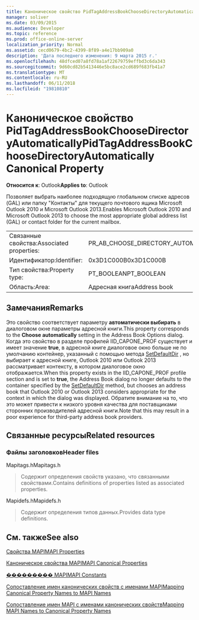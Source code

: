 ```yaml
---
title: Каноническое свойство PidTagAddressBookChooseDirectoryAutomatically
manager: soliver
ms.date: 03/09/2015
ms.audience: Developer
ms.topic: reference
ms.prod: office-online-server
localization_priority: Normal
ms.assetid: cecd0679-4bc2-4399-8f89-a4e17bb909a0
description: 'Дата последнего изменения: 9 марта 2015 г.'
ms.openlocfilehash: 48dfced07a8fd78a1af22679759effbd3c6da343
ms.sourcegitcommit: 9d60cd82b5413446e5bc8ace2cd689f683fb41a7
ms.translationtype: MT
ms.contentlocale: ru-RU
ms.lasthandoff: 06/11/2018
ms.locfileid: "19810810"
---
```

# <a name="pidtagaddressbookchoosedirectoryautomatically-canonical-property"></a><span data-ttu-id="5642a-103">Каноническое свойство PidTagAddressBookChooseDirectoryAutomatically</span><span class="sxs-lookup"><span data-stu-id="5642a-103">PidTagAddressBookChooseDirectoryAutomatically Canonical Property</span></span>

  
  
<span data-ttu-id="5642a-104">**Относится к**: Outlook</span><span class="sxs-lookup"><span data-stu-id="5642a-104">**Applies to**: Outlook</span></span> 
  
<span data-ttu-id="5642a-105">Позволяет выбрать наиболее подходящую глобальном списке адресов (GAL) или папку "Контакты" для текущего почтового ящика Microsoft Outlook 2010 и Microsoft Outlook 2013.</span><span class="sxs-lookup"><span data-stu-id="5642a-105">Enables Microsoft Outlook 2010 and Microsoft Outlook 2013 to choose the most appropriate global address list (GAL) or contact folder for the current mailbox.</span></span>
  
|||
|:-----|:-----|
|<span data-ttu-id="5642a-106">Связанные свойства:</span><span class="sxs-lookup"><span data-stu-id="5642a-106">Associated properties:</span></span>  <br/> |<span data-ttu-id="5642a-107">PR_AB_CHOOSE_DIRECTORY_AUTOMATICALLY</span><span class="sxs-lookup"><span data-stu-id="5642a-107">PR_AB_CHOOSE_DIRECTORY_AUTOMATICALLY</span></span>  <br/> |
|<span data-ttu-id="5642a-108">Идентификатор:</span><span class="sxs-lookup"><span data-stu-id="5642a-108">Identifier:</span></span>  <br/> |<span data-ttu-id="5642a-109">0x3D1C000B</span><span class="sxs-lookup"><span data-stu-id="5642a-109">0x3D1C000B</span></span>  <br/> |
|<span data-ttu-id="5642a-110">Тип свойства:</span><span class="sxs-lookup"><span data-stu-id="5642a-110">Property type:</span></span>  <br/> |<span data-ttu-id="5642a-111">PT_BOOLEAN</span><span class="sxs-lookup"><span data-stu-id="5642a-111">PT_BOOLEAN</span></span>  <br/> |
|<span data-ttu-id="5642a-112">Область:</span><span class="sxs-lookup"><span data-stu-id="5642a-112">Area:</span></span>  <br/> |<span data-ttu-id="5642a-113">Адресная книга</span><span class="sxs-lookup"><span data-stu-id="5642a-113">Address book</span></span>  <br/> |
   
## <a name="remarks"></a><span data-ttu-id="5642a-114">Замечания</span><span class="sxs-lookup"><span data-stu-id="5642a-114">Remarks</span></span>

<span data-ttu-id="5642a-115">Это свойство соответствует параметру **автоматически выбирать** в диалоговом окне параметры адресной книги.</span><span class="sxs-lookup"><span data-stu-id="5642a-115">This property corresponds to the **Choose automatically** setting in the Address Book Options dialog.</span></span> <span data-ttu-id="5642a-116">Когда это свойство в разделе профилей IID_CAPONE_PROF существует и имеет значение **true**, в адресной книге диалоговое окно больше не по умолчанию контейнер, указанный с помощью метода [SetDefaultDir](iaddrbook-setdefaultdir.md) , но выбирает к адресной книге, Outlook 2010 или Outlook 2013 рассматривает контексту, в котором диалоговое окно отображается.</span><span class="sxs-lookup"><span data-stu-id="5642a-116">When this property exists in the IID_CAPONE_PROF profile section and is set to **true**, the Address Book dialog no longer defaults to the container specified by the [SetDefaultDir](iaddrbook-setdefaultdir.md) method, but chooses an address book that Outlook 2010 or Outlook 2013 considers appropriate for the context in which the dialog was displayed.</span></span> <span data-ttu-id="5642a-117">Обратите внимание на то, что это может привести к низкого уровня качества для поставщиками сторонних производителей адресной книги.</span><span class="sxs-lookup"><span data-stu-id="5642a-117">Note that this may result in a poor experience for third-party address book providers.</span></span> 
  
## <a name="related-resources"></a><span data-ttu-id="5642a-118">Связанные ресурсы</span><span class="sxs-lookup"><span data-stu-id="5642a-118">Related resources</span></span>

### <a name="header-files"></a><span data-ttu-id="5642a-119">Файлы заголовков</span><span class="sxs-lookup"><span data-stu-id="5642a-119">Header files</span></span>

<span data-ttu-id="5642a-120">Mapitags.h</span><span class="sxs-lookup"><span data-stu-id="5642a-120">Mapitags.h</span></span>
  
> <span data-ttu-id="5642a-121">Содержит определения свойств указано, что связанными свойствами.</span><span class="sxs-lookup"><span data-stu-id="5642a-121">Contains definitions of properties listed as associated properties.</span></span>
    
<span data-ttu-id="5642a-122">Mapidefs.h</span><span class="sxs-lookup"><span data-stu-id="5642a-122">Mapidefs.h</span></span>
  
> <span data-ttu-id="5642a-123">Содержит определения типов данных.</span><span class="sxs-lookup"><span data-stu-id="5642a-123">Provides data type definitions.</span></span>
    
## <a name="see-also"></a><span data-ttu-id="5642a-124">См. также</span><span class="sxs-lookup"><span data-stu-id="5642a-124">See also</span></span>



[<span data-ttu-id="5642a-125">Свойства MAPI</span><span class="sxs-lookup"><span data-stu-id="5642a-125">MAPI Properties</span></span>](mapi-properties.md)
  
[<span data-ttu-id="5642a-126">Каноническое свойства MAPI</span><span class="sxs-lookup"><span data-stu-id="5642a-126">MAPI Canonical Properties</span></span>](mapi-canonical-properties.md)
  
[<span data-ttu-id="5642a-127">��������� MAPI</span><span class="sxs-lookup"><span data-stu-id="5642a-127">MAPI Constants</span></span>](mapi-constants.md)
  
[<span data-ttu-id="5642a-128">Сопоставление имен канонических свойств с именами MAPI</span><span class="sxs-lookup"><span data-stu-id="5642a-128">Mapping Canonical Property Names to MAPI Names</span></span>](mapping-canonical-property-names-to-mapi-names.md)
  
[<span data-ttu-id="5642a-129">Сопоставление имен MAPI с именами канонических свойств</span><span class="sxs-lookup"><span data-stu-id="5642a-129">Mapping MAPI Names to Canonical Property Names</span></span>](mapping-mapi-names-to-canonical-property-names.md)

